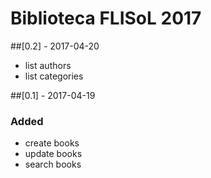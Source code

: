 # Biblioteca FLISoL 2017
##[0.2] - 2017-04-20
- list authors
- list categories

##[0.1] - 2017-04-19
### Added
- create books
- update books
- search books
